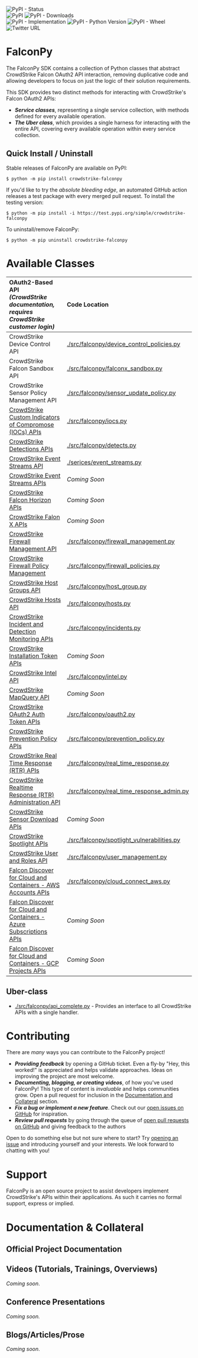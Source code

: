 ![PyPI - Status](https://img.shields.io/pypi/status/crowdstrike-falconpy)<br/>
![PyPI](https://img.shields.io/pypi/v/crowdstrike-falconpy) ![PyPI - Downloads](https://img.shields.io/pypi/dm/crowdstrike-falconpy)<br/>
![PyPI - Implementation](https://img.shields.io/pypi/implementation/crowdstrike-falconpy) ![PyPI - Python Version](https://img.shields.io/pypi/pyversions/crowdstrike-falconpy) ![PyPI - Wheel](https://img.shields.io/pypi/wheel/crowdstrike-falconpy)<br/>
![Twitter URL](https://img.shields.io/twitter/url?label=Follow%20%40CrowdStrike&style=social&url=https%3A%2F%2Ftwitter.com%2FCrowdStrike)<br/>

# FalconPy
The FalconPy SDK contains a collection of Python classes that abstract CrowdStrike Falcon OAuth2 API interaction, removing duplicative code and allowing developers to focus on just the logic of their solution requirements.

This SDK provides two distinct methods for interacting with CrowdStrike's Falcon OAuth2 APIs:
  * ***Service classes***, representing a single service collection, with methods defined for every available operation.
  * ***The Uber class***, which provides a single harness for interacting with the entire API, covering every available operation within every service collection.

## Quick Install / Uninstall
Stable releases of FalconPy are available on PyPI:
```shell
$ python -m pip install crowdstrike-falconpy
```

If you'd like to try the *absolute bleeding edge*, an automated GitHub action releases a test package with every merged pull request. To install the testing version:
```shell
$ python -m pip install -i https://test.pypi.org/simple/crowdstrike-falconpy
```

To uninstall/remove FalconPy:
```shell
$ python -m pip uninstall crowdstrike-falconpy
```

# Available Classes
| OAuth2-Based API<br>*(CrowdStrike documentation, requires CrowdStrike customer login)* | Code Location |
|:-|:-|
| CrowdStrike Device Control API | [./src/falconpy/device_control_policies.py](./src/falconpy/device_control_policies.py) |
| CrowdStrike Falcon Sandbox API | [./src/falconpy/falconx_sandbox.py](./src/falconpy/falconx_sandbox.py) |
| CrowdStrike Sensor Policy Management API | [./src/falconpy/sensor_update_policy.py](./src/falconpy/sensor_update_policy.py) |
| [CrowdStrike Custom Indicators of Compromose (IOCs) APIs](https://falcon.crowdstrike.com/support/documentation/88/custom-ioc-apis) | [./src/falconpy/iocs.py](./src/falconpy/iocs.py) |
| [CrowdStrike Detections APIs](https://falcon.crowdstrike.com/support/documentation/85/detection-and-prevention-policies-apis) | [./src/falconpy/detects.py](./src/falconpy/detects.py) |
| [CrowdStrike Event Streams API](https://falcon.crowdstrike.com/support/documentation/89/event-streams-apis)| [./serices/event_streams.py](./src/falconpy/event_streams.py) |
| [CrowdStrike Event Streams APIs](https://falcon.crowdstrike.com/support/documentation/89/event-streams-apis) | *Coming Soon* |
| [CrowdStrike Falcon Horizon APIs](https://falcon.crowdstrike.com/support/documentation/137/falcon-horizon-apis) | *Coming Soon* |
| [CrowdStrike Falon X APIs](https://falcon.crowdstrike.com/support/documentation/92/falcon-x-apis) | *Coming Soon* |
| [CrowdStrike Firewall Management API](https://falcon.crowdstrike.com/support/documentation/107/falcon-firewall-management-apis) | [./src/falconpy/firewall_management.py](./src/falconpy/firewall_management.py) |
| [CrowdStrike Firewall Policy Management](https://falcon.crowdstrike.com/support/documentation/107/falcon-firewall-management-apis) | [./src/falconpy/firewall_policies.py](./src/falconpy/firewall_policies.py) |
| [CrowdStrike Host Groups API](https://falcon.crowdstrike.com/support/documentation/84/host-and-host-group-management-apis) | [./src/falconpy/host_group.py](./src/falconpy/host_group.py) |
| [CrowdStrike Hosts API](https://falcon.crowdstrike.com/support/documentation/84/host-and-host-group-management-apis) | [./src/falconpy/hosts.py](./src/falconpy/hosts.py) |
| [CrowdStrike Incident and Detection Monitoring APIs](https://falcon.crowdstrike.com/support/documentation/86/detections-monitoring-apis) | [./src/falconpy/incidents.py](./src/falconpy/incidents.py) |
| [CrowdStrike Installation Token APIs](https://falcon.crowdstrike.com/support/documentation/120/Installation-token-APIs) | *Coming Soon* | 
| [CrowdStrike Intel API](https://falcon.crowdstrike.com/support/documentation/72/intel-apis) | [./src/falconpy/intel.py](./src/falconpy/intel.py) | 
| [CrowdStrike MapQuery API](https://falcon.crowdstrike.com/support/documentation/113/malquery-apis) | *Coming Soon* |
| [CrowdStrike OAuth2 Auth Token APIs](https://falcon.crowdstrike.com/support/documentation/93/oauth2-auth-token-apis) | [./src/falconpy/oauth2.py](./src/falconpy/oauth2.py) |
| [CrowdStrike Prevention Policy APIs](https://falcon.crowdstrike.com/support/documentation/85/detection-and-prevention-policies-apis) | [./src/falconpy/prevention_policy.py](./src/falconpy/prevention_policy.py) |
| [CrowdStrike Real Time Response (RTR) APIs](https://falcon.crowdstrike.com/support/documentation/90/real-time-response-apis) | [./src/falconpy/real_time_response.py](./src/falconpy/real_time_response.py) |
| [CrowdStrike Realtime Response (RTR) Administration API](https://falcon.crowdstrike.com/support/documentation/90/real-time-response-apis) | [./src/falconpy/real_time_response_admin.py](./src/falconpy/real_time_response_admin.py) |
| [CrowdStrike Sensor Download APIs](https://falcon.crowdstrike.com/support/documentation/109/sensor-download-apis) | *Coming Soon* |
| [CrowdStrike Spotlight APIs](https://falcon.crowdstrike.com/support/documentation/98/spotlight-apis) | [./src/falconpy/spotlight_vulnerabilities.py](./src/falconpy/spotlight_vulnerabilities.py) |
| [CrowdStrike User and Roles API](https://falcon.crowdstrike.com/support/documentation/87/users-and-roles-apis) | [./src/falconpy/user_management.py](./src/falconpy/user_management.py) | 
| [Falcon Discover for Cloud and Containers - AWS Accounts APIs](https://falcon.crowdstrike.com/support/documentation/91/discover-for-aws-apis) | [./src/falconpy/cloud_connect_aws.py](./src/falconpy/cloud_connect_aws.py) |
| [Falcon Discover for Cloud and Containers - Azure Subscriptions APIs](https://falcon.crowdstrike.com/support/documentation/118/falcon-discover-for-cloud-and-containers-azure-subscription-apis) | *Coming Soon* |
| [Falcon Discover for Cloud and Containers - GCP Projects APIs](https://falcon.crowdstrike.com/support/documentation/117/falcon-discover-for-cloud-and-containers-gcp-projects-apis) | *Coming Soon* |

## Uber-class
+ [./src/falconpy/api_complete.py](./src/falconpy/api_complete.py) - Provides an interface to all CrowdStrike APIs with a single handler.

# Contributing
There are *many* ways you can contribute to the FalconPy project!
  * ***Providing feedback*** by opening a GitHub ticket. Even a fly-by "Hey, this worked!" is appreciated and helps validate approaches. Ideas on improving the project are most welcome.
  * ***Documenting, blogging, or creating videos***, of how you've used FalconPy! This type of content is *invaluable* and helps communities grow. Open a pull request for inclusion in the [Documentation and Collateral](#documentation-and-collateral) section.
  * ***Fix a bug or implement a new feature***. Check out our [open issues on GitHub](https://github.com/CrowdStrike/falconpy/issues) for inspiration.
  * ***Review pull requests*** by going through the queue of [open pull requests on GitHub](https://github.com/CrowdStrike/falconpy/pulls) and giving feedback to the authors

Open to do something else but not sure where to start? Try [opening an issue](https://github.com/CrowdStrike/falconpy/issues/new) and introducing yourself and your interests. We look forward to chatting with you!

# Support
FalconPy is an open source project to assist developers implement CrowdStrike's APIs within their applications. As such it carries no formal support, express or implied. 

# Documentation & Collateral

## Official Project Documentation

## Videos (Tutorials, Trainings, Overviews)
*Coming soon*.

## Conference Presentations
*Coming soon.*

## Blogs/Articles/Prose
*Coming soon*.